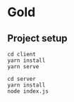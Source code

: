 # Gold

## Project setup
```
cd client
yarn install
yarn serve

cd server
yarn install
node index.js

```
